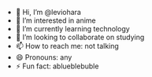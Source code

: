 - 👋 Hi, I’m @leviohara
- 👀 I’m interested in anime
- 🌱 I’m currently learning technology
- 💞️ I’m looking to collaborate on studying
- 📫 How to reach me: not talking
- 😄 Pronouns: any
- ⚡ Fun fact: ablueblebuble

<!---
leviohara/leviohara is a ✨ special ✨ repository because its `README.md` (this file) appears on your GitHub profile.
You can click the Preview link to take a look at your changes.
--->
